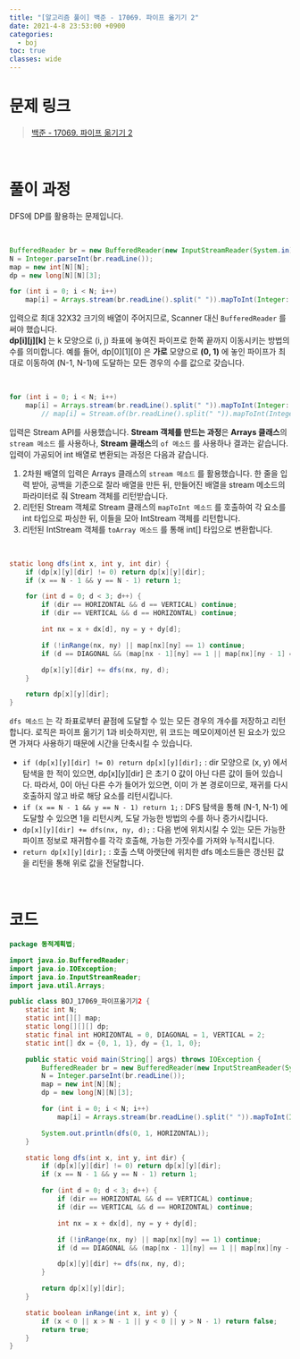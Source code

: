 ```yaml
---
title: "[알고리즘 풀이] 백준 - 17069. 파이프 옮기기 2"
date: 2021-4-8 23:53:00 +0900
categories:
  - boj
toc: true
classes: wide
---
```


# 문제 링크

> [백준 - 17069. 파이프 옮기기 2](https://www.acmicpc.net/problem/17069)

<br>

# 풀이 과정

DFS에 DP를 활용하는 문제입니다.

<br>

```java
BufferedReader br = new BufferedReader(new InputStreamReader(System.in));
N = Integer.parseInt(br.readLine());
map = new int[N][N];
dp = new long[N][N][3];

for (int i = 0; i < N; i++)
    map[i] = Arrays.stream(br.readLine().split(" ")).mapToInt(Integer::parseInt).toArray();
```

입력으로 최대 32X32 크기의 배열이 주어지므로, Scanner 대신 `BufferedReader` 를 써야 했습니다.  
**dp[i][j][k]** 는 k 모양으로 (i, j) 좌표에 놓여진 파이프로 한쪽 끝까지 이동시키는 방법의 수를 의미합니다. 예를 들어, dp[0][1][0] 은 **가로** 모양으로 **(0, 1)** 에 놓인 파이프가 최대로 이동하여 (N-1, N-1)에 도달하는 모든 경우의 수를 값으로 갖습니다.

<br>

```java
for (int i = 0; i < N; i++)
    map[i] = Arrays.stream(br.readLine().split(" ")).mapToInt(Integer::parseInt).toArray();
		// map[i] = Stream.of(br.readLine().split(" ")).mapToInt(Integer::parseInt).toArray();
```

입력은 Stream API를 사용했습니다. **Stream 객체를 만드는 과정**은 **Arrays 클래스**의 `stream 메소드` 를 사용하나, **Stream 클래스**의 `of 메소드` 를 사용하나 결과는 같습니다. 입력이 가공되어 int 배열로 변환되는 과정은 다음과 같습니다.

1. 2차원 배열의 입력은 Arrays 클래스의 `stream 메소드` 를 활용했습니다. 한 줄을 입력 받아, 공백을 기준으로 잘라 배열을 만든 뒤, 만들어진 배열을 stream 메소드의 파라미터로 줘 Stream 객체를 리턴받습니다.
2. 리턴된 Stream 객체로 Stream 클래스의 `mapToInt 메소드` 를 호출하여 각 요소를 int 타입으로 파싱한 뒤, 이들을 모아 IntStream 객체를 리턴합니다.
3. 리턴된 IntStream 객체를 `toArray 메소드` 를 통해 int[] 타입으로 변환합니다.

<br>

```java
static long dfs(int x, int y, int dir) {
    if (dp[x][y][dir] != 0) return dp[x][y][dir];
    if (x == N - 1 && y == N - 1) return 1;

    for (int d = 0; d < 3; d++) {
        if (dir == HORIZONTAL && d == VERTICAL) continue;
        if (dir == VERTICAL && d == HORIZONTAL) continue;

        int nx = x + dx[d], ny = y + dy[d];

        if (!inRange(nx, ny) || map[nx][ny] == 1) continue;
        if (d == DIAGONAL && (map[nx - 1][ny] == 1 || map[nx][ny - 1] == 1)) continue;

        dp[x][y][dir] += dfs(nx, ny, d);
    }

    return dp[x][y][dir];
}
```

`dfs 메소드` 는 각 좌표로부터 끝점에 도달할 수 있는 모든 경우의 개수를 저장하고 리턴합니다. 로직은 파이프 옮기기 1과 비슷하지만, 위 코드는 메모이제이션 된 요소가 있으면 가져다 사용하기 때문에 시간을 단축시킬 수 있습니다.

- `if (dp[x][y][dir] != 0) return dp[x][y][dir];` : dir 모양으로 (x, y) 에서 탐색을 한 적이 있으면, dp[x][y][dir] 은 초기 0 값이 아닌 다른 값이 들어 있습니다. 따라서, 0이 아닌 다른 수가 들어가 있으면, 이미 가 본 경로이므로, 재귀를 다시 호출하지 않고 바로 해당 요소를 리턴시킵니다.
- `if (x == N - 1 && y == N - 1) return 1;` : DFS 탐색을 통해 (N-1, N-1) 에 도달할 수 있으면 1을 리턴시켜, 도달 가능한 방법의 수를 하나 증가시킵니다.
- `dp[x][y][dir] += dfs(nx, ny, d);` : 다음 번에 위치시킬 수 있는 모든 가능한 파이프 정보로 재귀함수를 각각 호출해, 가능한 가짓수를 가져와 누적시킵니다.
- `return dp[x][y][dir];` : 호출 스택 아랫단에 위치한 dfs 메소드들은 갱신된 값을 리턴을 통해 위로 값을 전달합니다.

<br>

# 코드

```java
package 동적계획법;

import java.io.BufferedReader;
import java.io.IOException;
import java.io.InputStreamReader;
import java.util.Arrays;

public class BOJ_17069_파이프옮기기2 {
    static int N;
    static int[][] map;
    static long[][][] dp;
    static final int HORIZONTAL = 0, DIAGONAL = 1, VERTICAL = 2;
    static int[] dx = {0, 1, 1}, dy = {1, 1, 0};

    public static void main(String[] args) throws IOException {
        BufferedReader br = new BufferedReader(new InputStreamReader(System.in));
        N = Integer.parseInt(br.readLine());
        map = new int[N][N];
        dp = new long[N][N][3];

        for (int i = 0; i < N; i++)
            map[i] = Arrays.stream(br.readLine().split(" ")).mapToInt(Integer::parseInt).toArray();

        System.out.println(dfs(0, 1, HORIZONTAL));
    }

    static long dfs(int x, int y, int dir) {
        if (dp[x][y][dir] != 0) return dp[x][y][dir];
        if (x == N - 1 && y == N - 1) return 1;

        for (int d = 0; d < 3; d++) {
            if (dir == HORIZONTAL && d == VERTICAL) continue;
            if (dir == VERTICAL && d == HORIZONTAL) continue;

            int nx = x + dx[d], ny = y + dy[d];

            if (!inRange(nx, ny) || map[nx][ny] == 1) continue;
            if (d == DIAGONAL && (map[nx - 1][ny] == 1 || map[nx][ny - 1] == 1)) continue;

            dp[x][y][dir] += dfs(nx, ny, d);
        }

        return dp[x][y][dir];
    }

    static boolean inRange(int x, int y) {
        if (x < 0 || x > N - 1 || y < 0 || y > N - 1) return false;
        return true;
    }
}
```